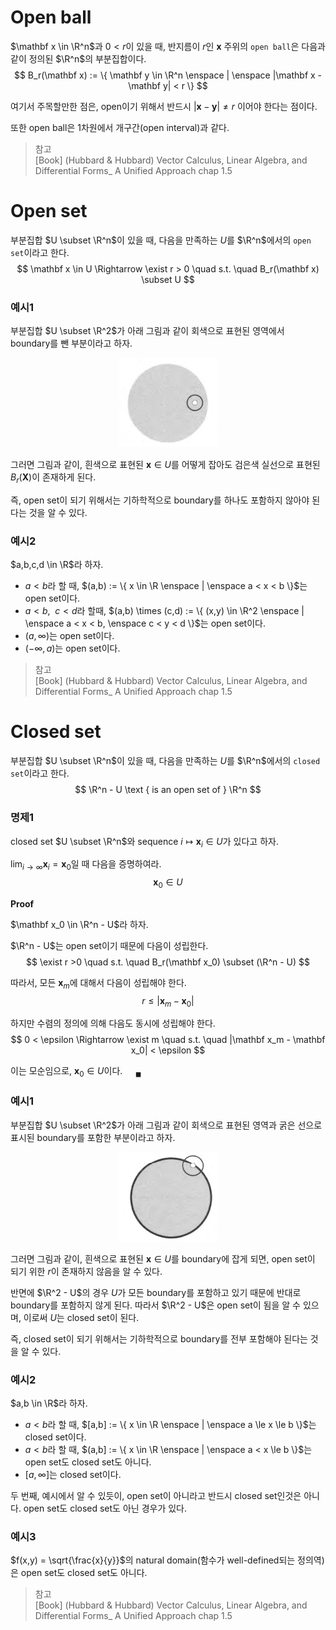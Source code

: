# Open ball
$\mathbf x \in \R^n$과 $0 < r$이 있을 때, 반지름이 $r$인 $\mathbf x$ 주위의 `open ball`은 다음과 같이 정의된 $\R^n$의 부분집합이다.
$$ B_r(\mathbf x) := \{ \mathbf y \in \R^n \enspace | \enspace |\mathbf x - \mathbf y| < r \} $$

여기서 주목할만한 점은, open이기 위해서 반드시 $|\mathbf x - \mathbf y| \neq r$ 이어야 한다는 점이다.

또한 open ball은 1차원에서 개구간(open interval)과 같다.

> 참고  
> [Book] (Hubbard & Hubbard) Vector Calculus, Linear Algebra, and Differential Forms_ A Unified Approach chap 1.5  

# Open set
부분집합 $U \subset \R^n$이 있을 때, 다음을 만족하는 $U$를 $\R^n$에서의 `open set`이라고 한다.
$$ \mathbf x \in U \Rightarrow \exist r > 0 \quad s.t. \quad B_r(\mathbf x) \subset U $$

### 예시1
부분집합 $U \subset \R^2$가 아래 그림과 같이 회색으로 표현된 영역에서 boundary를 뺀 부분이라고 하자.

<p align = "center">
<img src = "./image/OpenSet_1.png">
</p>

그러면 그림과 같이, 흰색으로 표현된 $\mathbf x \in U$를 어떻게 잡아도 검은색 실선으로 표현된 $B_r(\mathbf X)$이 존재하게 된다.

즉, open set이 되기 위해서는 기하학적으로 boundary를 하나도 포함하지 않아야 된다는 것을 알 수 있다.

### 예시2
$a,b,c,d \in \R$라 하자.

* $a < b$라 할 때, $(a,b) := \{ x \in \R \enspace | \enspace a < x < b \}$는 open set이다.
* $a < b, \enspace c < d$라 할때, $(a,b) \times (c,d) := \{ (x,y) \in \R^2 \enspace | \enspace a < x < b, \enspace c < y < d \}$는 open set이다.
* $(a,\infty)$는 open set이다.
* $(-\infty, a)$는 open set이다.

> 참고  
> [Book] (Hubbard & Hubbard) Vector Calculus, Linear Algebra, and Differential Forms_ A Unified Approach chap 1.5  

# Closed set
부분집합 $U \subset \R^n$이 있을 때, 다음을 만족하는 $U$를 $\R^n$에서의 `closed set`이라고 한다.
$$ \R^n - U \text { is an open set of } \R^n $$

### 명제1
closed set $U \subset \R^n$와 sequence $i \mapsto \mathbf x_i \in U$가 있다고 하자.

$\lim_{i \rightarrow \infty} \mathbf x_i = \mathbf x_0$일 때 다음을 증명하여라.
$$ \mathbf x_0 \in U $$

**Proof**

$\mathbf x_0 \in \R^n - U$라 하자.

$\R^n - U$는 open set이기 때문에 다음이 성립한다.
$$ \exist r >0 \quad s.t. \quad B_r(\mathbf x_0) \subset (\R^n - U) $$

따라서, 모든 $\mathbf x_m$에 대해서 다음이 성립해야 한다.
$$ r \le  |\mathbf x_m - \mathbf x_0| $$

하지만 수렴의 정의에 의해 다음도 동시에 성립해야 한다.
$$  0 < \epsilon \Rightarrow \exist m \quad s.t. \quad |\mathbf x_m - \mathbf x_0| < \epsilon $$

이는 모순임으로, $\mathbf x_0 \in U$이다. $\quad {_\blacksquare}$

### 예시1
부분집합 $U \subset \R^2$가 아래 그림과 같이 회색으로 표현된 영역과 굵은 선으로 표시된 boundary를 포함한 부분이라고 하자.

<p align = "center">
<img src = "./image/ClosedSet_1.png">
</p>

그러면 그림과 같이, 흰색으로 표현된 $\mathbf x \in U$를 boundary에 잡게 되면, open set이 되기 위한 $r$이 존재하지 않음을 알 수 있다. 

반면에 $\R^2 - U$의 경우 $U$가 모든 boundary를 포함하고 있기 때문에 반대로 boundary를 포함하지 않게 된다. 따라서 $\R^2 - U$은 open set이 됨을 알 수 있으며, 이로써 $U$는 closed set이 된다.

즉, closed set이 되기 위해서는 기하학적으로 boundary를 전부 포함해야 된다는 것을 알 수 있다.

### 예시2
$a,b \in \R$라 하자.
* $a < b$라 할 때, $[a,b] := \{ x \in \R \enspace | \enspace a \le x \le b \}$는 closed set이다.
* $a < b$라 할 때, $(a,b] := \{ x \in \R \enspace | \enspace a < x \le b \}$는 open set도 closed set도 아니다.
* $[a, \infty]$는 closed set이다.

두 번째, 예시에서 알 수 있듯이, open set이 아니라고 반드시 closed set인것은 아니다. open set도 closed set도 아닌 경우가 있다.

### 예시3
$f(x,y) = \sqrt{\frac{x}{y}}$의 natural domain(함수가 well-defined되는 정의역)은 open set도 closed set도 아니다.

> 참고  
> [Book] (Hubbard & Hubbard) Vector Calculus, Linear Algebra, and Differential Forms_ A Unified Approach chap 1.5  